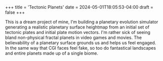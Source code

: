+++
title = 'Tectonic Planets'
date = 2024-05-01T18:05:53-04:00
draft = false
+++

This is a dream project of mine, I'm building a planetary evolution simulator
generating a realistic planetary surface heightmap from an initial set of
tectonic plates and initial plate motion vectors. I'm rather sick of seeing
bland non-physical fractal planets in video games and movies. The believability
of a planetary surface grounds us and helps us feel engaged. In the same way
that CGI faces feel fake, so too do fantastical landscapes and entire planets 
made up of a single biome.

